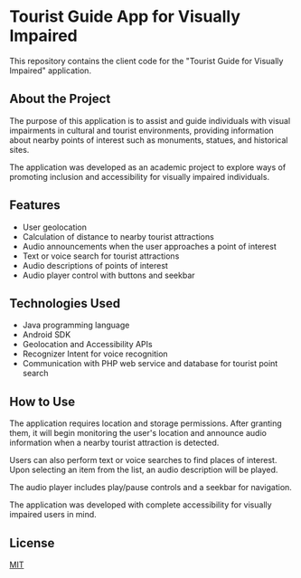 # Tourist Guide App for Visually Impaired

This repository contains the client code for the "Tourist Guide for Visually Impaired" application.

## About the Project

The purpose of this application is to assist and guide individuals with visual impairments in cultural and tourist environments, providing information about nearby points of interest such as monuments, statues, and historical sites.

The application was developed as an academic project to explore ways of promoting inclusion and accessibility for visually impaired individuals.

## Features

- User geolocation
- Calculation of distance to nearby tourist attractions
- Audio announcements when the user approaches a point of interest
- Text or voice search for tourist attractions
- Audio descriptions of points of interest
- Audio player control with buttons and seekbar

## Technologies Used

- Java programming language
- Android SDK
- Geolocation and Accessibility APIs
- Recognizer Intent for voice recognition
- Communication with PHP web service and database for tourist point search

## How to Use

The application requires location and storage permissions. After granting them, it will begin monitoring the user's location and announce audio information when a nearby tourist attraction is detected.

Users can also perform text or voice searches to find places of interest. Upon selecting an item from the list, an audio description will be played.

The audio player includes play/pause controls and a seekbar for navigation.

The application was developed with complete accessibility for visually impaired users in mind.

## License

[MIT](https://choosealicense.com/licenses/mit/)
